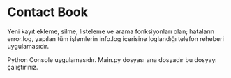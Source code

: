 # Contact Book
 
 Yeni kayıt ekleme, silme, listeleme ve arama fonksiyonları olan;
 hataların error.log, yapılan tüm işlemlerin info.log içerisine loglandığı telefon reheberi uygulamasıdır.
 
 Python Console uygulamasıdır. Main.py dosyası ana dosyadır bu dosyayı çalıştırınız. 
